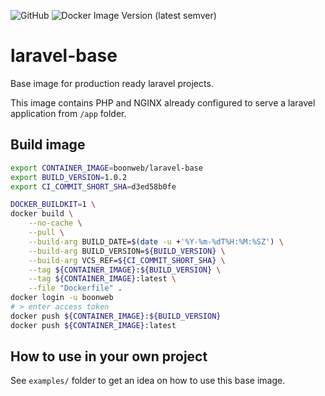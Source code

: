 ![GitHub](https://img.shields.io/github/license/BoonWeb/laravel-base?style=plastic)
![Docker Image Version (latest semver)](https://img.shields.io/docker/v/boonweb/laravel-base?style=plastic)
# laravel-base

Base image for production ready laravel projects.

This image contains PHP and NGINX already configured to serve a laravel application from `/app` folder.

## Build image

```bash
export CONTAINER_IMAGE=boonweb/laravel-base
export BUILD_VERSION=1.0.2
export CI_COMMIT_SHORT_SHA=d3ed58b0fe

DOCKER_BUILDKIT=1 \
docker build \
    --no-cache \
    --pull \
    --build-arg BUILD_DATE=$(date -u +'%Y-%m-%dT%H:%M:%SZ') \
    --build-arg BUILD_VERSION=${BUILD_VERSION} \
    --build-arg VCS_REF=${CI_COMMIT_SHORT_SHA} \
    --tag ${CONTAINER_IMAGE}:${BUILD_VERSION} \
    --tag ${CONTAINER_IMAGE}:latest \
    --file "Dockerfile" .
docker login -u boonweb
# > enter access token
docker push ${CONTAINER_IMAGE}:${BUILD_VERSION}
docker push ${CONTAINER_IMAGE}:latest
```

## How to use in your own project

See `examples/` folder to get an idea on how to use this base image.
